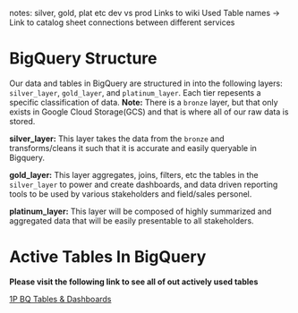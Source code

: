 notes: silver, gold, plat etc
dev vs prod
Links to wiki
Used Table names -> Link to catalog sheet
connections between different services

# BigQuery Structure
Our data and tables in BigQuery are structured in into the following layers: `silver_layer`, `gold_layer`, and `platinum_layer`. Each tier repesents a specific classification of data. **Note:** There is a `bronze` layer, but that only exists in Google Cloud Storage(GCS) and that is where all of our raw data is stored.

**silver_layer:** This layer takes the data from the `bronze` and transforms/cleans it such that it is accurate and easily queryable in Bigquery.

**gold_layer:** This layer aggregates, joins, filters, etc the tables in the `silver_layer` to power and create dashboards, and data driven reporting tools to be used by various stakeholders and field/sales personel.

**platinum_layer:** This layer will be composed of highly summarized and aggregated data that will be easily presentable to all stakeholders.




# Active Tables In BigQuery

**Please visit the following link to see all of out actively used tables**

[1P BQ Tables & Dashboards](https://docs.google.com/spreadsheets/d/1549_qrfdXPvEd39EZHzbHeqEhG94Ez88WP836dVeUnk/edit#gid=0)


